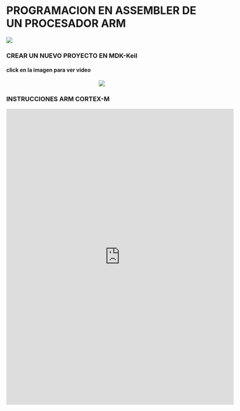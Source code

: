 <h1>PROGRAMACION EN ASSEMBLER DE UN PROCESADOR ARM</h1>

<img src="https://community.arm.com/cfs-filesystemfile/__key/communityserver-components-secureimagefileviewer/communityserver-blogs-components-weblogfiles-00-00-00-21-42/arm_2D00_cortex_2D00_m_2D00_processor_2D00_hero.png_2D00_900x506x2.png?_=636481564341463107">

<h3> CREAR UN NUEVO PROYECTO EN MDK-Keil</h3>

<h4>click en la imagen para ver video</h4>
<div align="center">
  <a href="https://youtu.be/0t_Myn4UYUw"><img src="https://lh3.googleusercontent.com/proxy/aZ7Ee1BJr5s5hnl54EM9VOXdeJz8LhZVahs2iAk2fdQMmsQvEOK92qZZbhK7KYRNFvdrLpHVURC-fZULhF7-LyjFw0uulA"></a>
</div>

<h3> INSTRUCCIONES ARM CORTEX-M</h3>
<iframe src="https://docs.google.com/viewer?url=https://bohobiom.com/archive/ARMThumbCheatSheet.pdf & embedded=true" width="600" height="780" style="border: none;"></iframe>
